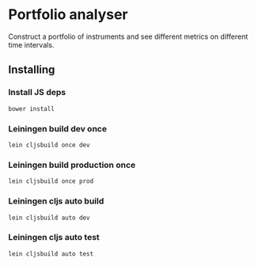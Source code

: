 # Portfolio analyser

Construct a portfolio of instruments and see different metrics on different time intervals.

## Installing

### Install JS deps

```bower install```

### Leiningen build dev once
```lein cljsbuild once dev```

### Leiningen build production once
```lein cljsbuild once prod```

### Leiningen cljs auto build

```lein cljsbuild auto dev```

### Leiningen cljs auto test

```lein cljsbuild auto test```
